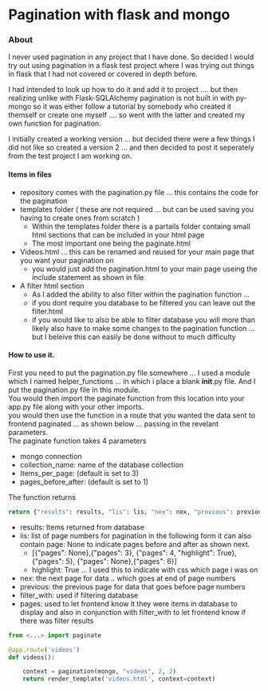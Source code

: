 # Pagination with flask and mongo

### About

I never used pagination in any project that I have done. So decided I would try out using pagination in a 
flask test project where I was trying out things in flask that I had not covered or covered in depth before.  

I had intended to look up how to do it and add it to project .... but then realizing unlike with
Flask-SQLAlchemy pagination is not built in with py-mongo so it was either follow a tutorial by somebody who created it themself or create one myself .... so went with the latter and created my own function for pagination.  

I initially created a working version ... but decided there were a few things I did not like so created a version 2
... and then decided to post it seperately from the test project I am working on.  

#### Items in files

- repository comes with the pagination.py file ... this contains the code for the pagination
- templates folder ( these are not required ... but can be used saving you having to create ones from scratch )
  - Within the templates folder there is a partails folder containg small html sections that can be included in your html page
  - The most important one being the paginate.html
- Videos.html ... this can be renamed and reused for your main page that you want your pagination on 
  - you would just add the pagination.html to your main page useing the include statement as shown in file
- A filter html section 
  - As I added the ability to also  filter within the pagination function ... 
  - if you dont require you database to be filtered you can leave out the filter.html
  - if you would like to also be able to filter database you will more than likely also have to make some changes to the pagination function ... but I beleive this can easily be done without to much difficulty



#### How to use it.

First you need to put the pagination.py file somewhere ... I used a module which I named helper_functions ... in which i place a blank __init__.py file.
And I put the pagination.py file in this module.  
You would then import the paginate function from this location into your app.py file along with your other imports.    
you would then use the function in a route that you wanted the data sent to frontend paginated ... as shown below ... passing in the 
revelant parameters.  
The paginate function takes 4 parameters  
- mongo connection
- collection_name: name of the database collection
- Items_per_page: (default is set to 3)
- pages_before_after: (default is set to 1)

The function returns  
```python
return {"results": results, "lis": lis, "nex": nex, "previous": previous, "filter_with": filter_with, 'pages': True}
```

- results: Items returned from database
- lis: list of page numbers for pagination in the following form it can also contain page: None to indicate pages before and after as shown next.
  - [{"pages": None},{"pages": 3}, {"pages": 4, "highlight": True}, {"pages": 5}, {"pages": None},{"pages": 6}]
  - highlight: True ... I used this to indicate with css which page i was on 
- nex: the next page for data .. which goes at end of page numbers
- previous: the previous page for data that goes before page numbers
- filter_with: used if filtering database
- pages: used to let frontend know it they were items in database to display  and also in conjunction with filter_with to let frontend know if there was filter results

```python
from <...> import paginate

@app.route('videos')
def videos():

    context = pagination(mongo, "videos", 2, 2)
    return render_template('videos.html', context=context)
```
